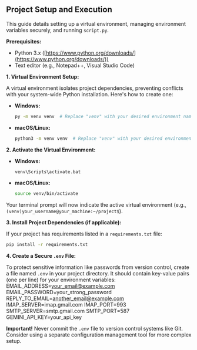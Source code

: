 ## Project Setup and Execution

This guide details setting up a virtual environment, managing environment variables securely, and running `script.py`.

**Prerequisites:**

- Python 3.x ([https://www.python.org/downloads/](https://www.python.org/downloads/))
- Text editor (e.g., Notepad++, Visual Studio Code)

**1. Virtual Environment Setup:**

A virtual environment isolates project dependencies, preventing conflicts with your system-wide Python installation. Here's how to create one:

- **Windows:**

  ```bash
  py -m venv venv  # Replace "venv" with your desired environment name
  ```

- **macOS/Linux:**

  ```bash
  python3 -m venv venv  # Replace "venv" with your desired environment name
  ```

**2. Activate the Virtual Environment:**

- **Windows:**

  ```bash
  venv\Scripts\activate.bat
  ```

- **macOS/Linux:**

  ```bash
  source venv/bin/activate
  ```

Your terminal prompt will now indicate the active virtual environment (e.g., `(venv)your_username@your_machine:~/project$`).

**3. Install Project Dependencies (if applicable):**

If your project has requirements listed in a `requirements.txt` file:

```bash
pip install -r requirements.txt
```

**4. Create a Secure `.env` File:**

To protect sensitive information like passwords from version control, create a file named `.env` in your project directory. It should contain key-value pairs (one per line) for your environment variables:
EMAIL_ADDRESS=your_email@example.com
EMAIL_PASSWORD=your_strong_password
REPLY_TO_EMAIL=another_email@example.com
IMAP_SERVER=imap.gmail.com
IMAP_PORT=993
SMTP_SERVER=smtp.gmail.com
SMTP_PORT=587
GEMINI_API_KEY=your_api_key

**Important!** Never commit the `.env` file to version control systems like Git. Consider using a separate configuration management tool for more complex setup.
